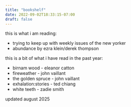 ```yaml
---
title: "bookshelf"
date: 2022-09-02T18:33:15-07:00
draft: false
---
```

this is what i am reading:
- trying to keep up with weekly issues of the new yorker
- abundance by ezra klein/derek thompson

this is a bit of what i have read in the past year:
- birnam wood - eleanor catton
- fireweather - john vaillant
- the golden spruce - john vaillant
- exhalation:stories - ted chiang
- white teeth - zadie smith


updated august 2025 
